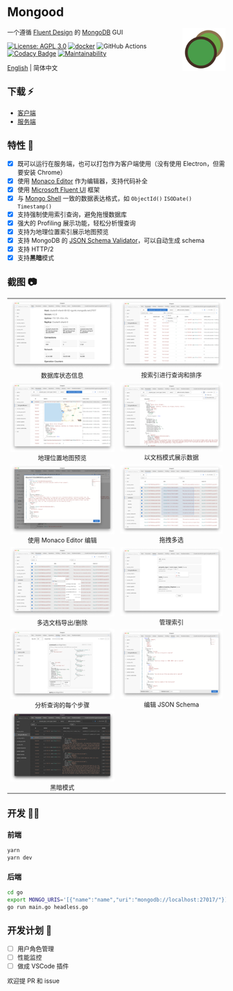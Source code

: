# Mongood

<img src="./go/assets/logo.png" width="100" height="100" align="right" />

一个遵循 [Fluent Design](https://www.microsoft.com/design/fluent/) 的 [MongoDB](https://www.mongodb.com/) GUI

[![License: AGPL 3.0](https://img.shields.io/badge/License-AGPL%203.0-brightgreen.svg)](https://opensource.org/licenses/AGPL-3.0)
[![docker](https://github.com/renzholy/mongood/actions/workflows/docker.yml/badge.svg)](https://github.com/renzholy/mongood/actions/workflows/docker.yml)
![GitHub Actions](https://github.com/renzholy/mongood/workflows/Release/badge.svg?branch=v0.1.0)
[![Codacy Badge](https://api.codacy.com/project/badge/Grade/f7b2974cfea2417a8bd489a9bdbea4a7)](https://app.codacy.com/manual/renzholy/mongood?utm_source=github.com&utm_medium=referral&utm_content=renzholy/mongood&utm_campaign=Badge_Grade_Dashboard)
[![Maintainability](https://api.codeclimate.com/v1/badges/fabee053f887ed00344e/maintainability)](https://codeclimate.com/github/renzholy/mongood/maintainability)

[English](./README.md) | 简体中文

## 下载 ⚡️

- [客户端](https://github.com/renzholy/mongood/releases)
- [服务端](https://github.com/users/renzholy/packages/container/package/mongood)

## 特性 🔮

- [x] 既可以运行在服务端，也可以打包作为客户端使用（没有使用 Electron，但需要安装 Chrome）
- [x] 使用 [Monaco Editor](https://microsoft.github.io/monaco-editor/index.html) 作为编辑器，支持代码补全
- [x] 使用 [Microsoft Fluent UI](https://developer.microsoft.com/en-us/fluentui) 框架
- [x] 与 [Mongo Shell](https://docs.mongodb.com/manual/core/shell-types/) 一致的数据表达格式，如 `ObjectId()` `ISODate()` `Timestamp()`
- [x] 支持强制使用索引查询，避免拖慢数据库
- [x] 强大的 Profiling 展示功能，轻松分析慢查询
- [x] 支持为地理位置索引展示地图预览
- [x] 支持 MongoDB 的 [JSON Schema Validator](https://docs.mongodb.com/manual/reference/operator/query/jsonSchema/)，可以自动生成 schema
- [x] 支持 HTTP/2
- [x] 支持**黑暗**模式

## 截图 📷

<table>
  <tr>
    <td align="center"><img src="./screenshot/stats.png" />数据库状态信息</td>
    <td align="center"><img src="./screenshot/index.png" />按索引进行查询和排序</td>
  </tr>
  <tr>
    <td align="center"><img src="./screenshot/geo.png" />地理位置地图预览</td>
    <td align="center"><img src="./screenshot/document.png" />以文档模式展示数据</td>
  </tr>
  <tr>
    <td align="center"><img src="./screenshot/editor.png" />使用 Monaco Editor 编辑</td>
    <td align="center"><img src="./screenshot/multi-select.png" />拖拽多选</td>
  </tr>
  <tr>
    <td align="center"><img src="./screenshot/export.png" />多选文档导出/删除</td>
    <td align="center"><img src="./screenshot/indexes.png" />管理索引</td>
  </tr>
  <tr>
    <td align="center"><img src="./screenshot/profiling.png" />分析查询的每个步骤</td>
    <td align="center"><img src="./screenshot/schema.png" />编辑 JSON Schema</td>
  </tr>
  <tr>
    <td align="center"><img src="./screenshot/dark.png" />黑暗模式</td>
  </tr>
</table>

## 开发 👨‍💻

### 前端

```bash
yarn
yarn dev
```

### 后端

```bash
cd go
export MONGO_URIS='[{"name":"name","uri":"mongodb://localhost:27017/"}]'
go run main.go headless.go
```

## 开发计划 🚧

- [ ] 用户角色管理
- [ ] 性能监控
- [ ] 做成 VSCode 插件

欢迎提 PR 和 issue
